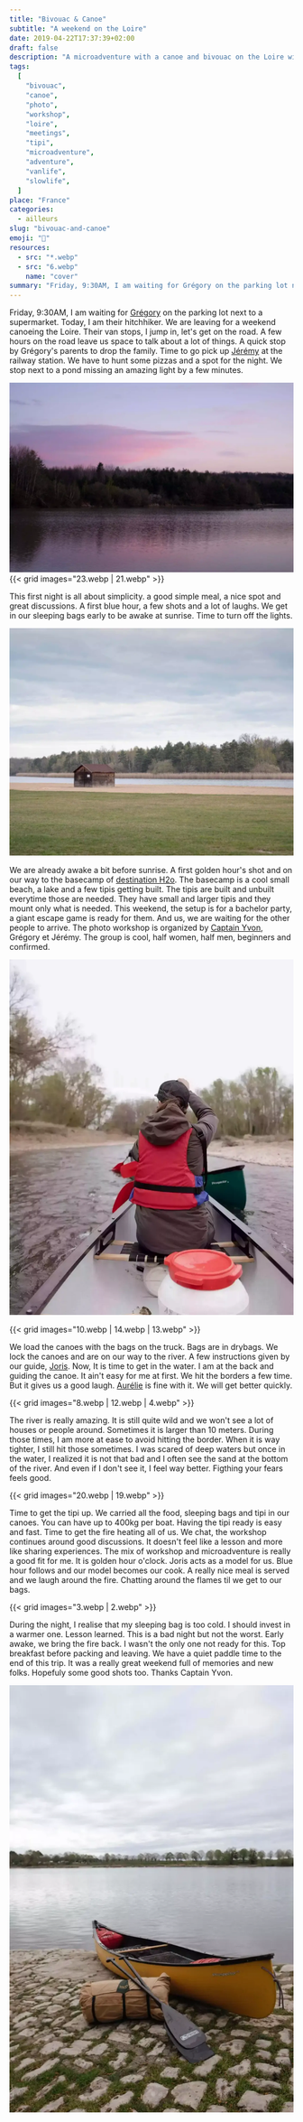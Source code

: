 ```yaml
---
title: "Bivouac & Canoe"
subtitle: "A weekend on the Loire"
date: 2019-04-22T17:37:39+02:00
draft: false
description: "A microadventure with a canoe and bivouac on the Loire with Captain Yvon and Destination H2o"
tags:
  [
    "bivouac",
    "canoe",
    "photo",
    "workshop",
    "loire",
    "meetings",
    "tipi",
    "microadventure",
    "adventure",
    "vanlife",
    "slowlife",
  ]
place: "France"
categories:
  - ailleurs
slug: "bivouac-and-canoe"
emoji: "🛶"
resources:
  - src: "*.webp"
  - src: "6.webp"
    name: "cover"
summary: "Friday, 9:30AM, I am waiting for Grégory on the parking lot next to a supermarket. Today, I am their hitchhiker. We are leaving for a weekend canoeing the Loire. Their van stops, I jump in, let's get on the road. A few hours on the road leave us space to talk about a lot of things"
---
```


Friday, 9:30AM, I am waiting for [Grégory](https://gregorymignard.com) on the parking lot next to a supermarket. Today, I am their hitchhiker. We are leaving for a weekend canoeing the Loire. Their van stops, I jump in, let's get on the road. A few hours on the road leave us space to talk about a lot of things. A quick stop by Grégory's parents to drop the family. Time to go pick up [Jérémy](https://djisupertramp.com) at the railway station. We have to hunt some pizzas and a spot for the night. We stop next to a pond missing an amazing light by a few minutes.

<!--more-->

![our pond for a night](16.webp)
{{< grid images="23.webp | 21.webp" >}}

This first night is all about simplicity. a good simple meal, a nice spot and great discussions. A first blue hour, a few shots and a lot of laughs. We get in our sleeping bags early to be awake at sunrise. Time to turn off the lights.

![cabin on the lake](17.webp)

We are already awake a bit before sunrise. A first golden hour's shot and on our way to the basecamp of [destination H2o](https://www.destinationh2o.fr). The basecamp is a cool small beach, a lake and a few tipis getting built. The tipis are built and unbuilt everytime those are needed. They have small and larger tipis and they mount only what is needed. This weekend, the setup is for a bachelor party, a giant escape game is ready for them. And us, we are waiting for the other people to arrive. The photo workshop is organized by [Captain Yvon](https://captainyvon.fr), Grégory et Jérémy. The group is cool, half women, half men, beginners and confirmed.

![Aurelie](9.webp)

{{< grid images="10.webp | 14.webp | 13.webp" >}}

We load the canoes with the bags on the truck. Bags are in drybags. We lock the canoes and are on our way to the river. A few instructions given by our guide, [Joris](https://instagram.com/jorisadventures). Now, It is time to get in the water. I am at the back and guiding the canoe. It ain't easy for me at first. We hit the borders a few time. But it gives us a good laugh. [Aurélie](https://www.instagram.com/aurel_baroude/) is fine with it. We will get better quickly.

{{< grid images="8.webp | 12.webp | 4.webp" >}}

The river is really amazing. It is still quite wild and we won't see a lot of houses or people around. Sometimes it is larger than 10 meters. During those times, I am more at ease to avoid hitting the border. When it is way tighter, I still hit those sometimes. I was scared of deep waters but once in the water, I realized it is not that bad and I often see the sand at the bottom of the river. And even if I don't see it, I feel way better. Figthing your fears feels good.

{{< grid images="20.webp | 19.webp" >}}

Time to get the tipi up. We carried all the food, sleeping bags and tipi in our canoes. You can have up to 400kg per boat. Having the tipi ready is easy and fast. Time to get the fire heating all of us. We chat, the workshop continues around good discussions. It doesn't feel like a lesson and more like sharing experiences. The mix of workshop and microadventure is really a good fit for me. It is golden hour o'clock. Joris acts as a model for us. Blue hour follows and our model becomes our cook. A really nice meal is served and we laugh around the fire. Chatting around the flames til we get to our bags.

{{< grid images="3.webp | 2.webp" >}}

During the night, I realise that my sleeping bag is too cold. I should invest in a warmer one. Lesson learned. This is a bad night but not the worst. Early awake, we bring the fire back. I wasn't the only one not ready for this. Top breakfast before packing and leaving. We have a quiet paddle time to the end of this trip. It was a really great weekend full of memories and new folks. Hopefuly some good shots too. Thanks Captain Yvon.

![1.webp](1.webp)
